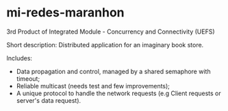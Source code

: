 # mi-redes-maranhon
3rd Product of Integrated Module - Concurrency and Connectivity (UEFS)

Short description:
Distributed application for an imaginary book store.

Includes:
- Data propagation and control, managed by a shared semaphore with timeout;
- Reliable multicast (needs test and few improvements);
- A unique protocol to handle the network requests (e.g Client requests or server's data request).

